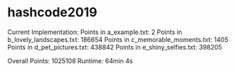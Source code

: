 # hashcode2019

Current Implementation:
Points in a_example.txt: 2
Points in b_lovely_landscapes.txt: 186654
Points in c_memorable_moments.txt: 1405
Points in d_pet_pictures.txt: 438842
Points in e_shiny_selfies.txt: 398205

Overall Points: 1025108
Runtime: 64min 4s
